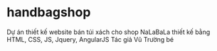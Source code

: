 # handbagshop
Dự án thiết kế website bán túi xách cho shop NaLaBaLa thiết kế bằng HTML, CSS, JS, Jquery, AngularJS
Tác giả Vũ Trường bé

